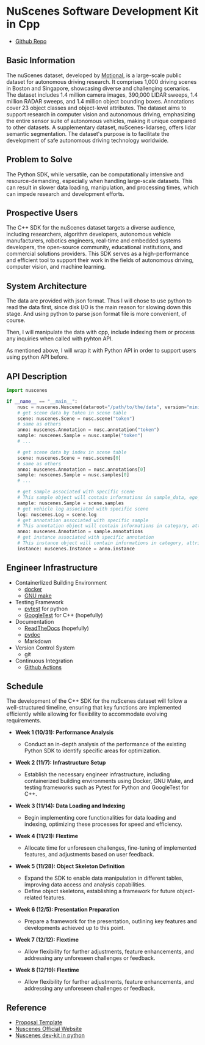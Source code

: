 # NuScenes Software Development Kit in Cpp

- [Github Repo](https://github.com/lolainta/Nuscenes-devkit-cpp)

## Basic Information

The nuScenes dataset, developed by [Motional](https://motional.com), is a large-scale public dataset for autonomous driving research.
It comprises 1,000 driving scenes in Boston and Singapore, showcasing diverse and challenging scenarios. The dataset includes 1.4 million camera images, 390,000 LIDAR sweeps, 1.4 million RADAR sweeps, and 1.4 million object bounding boxes. Annotations cover 23 object classes and object-level attributes.
The dataset aims to support research in computer vision and autonomous driving, emphasizing the entire sensor suite of autonomous vehicles, making it unique compared to other datasets.
A supplementary dataset, nuScenes-lidarseg, offers lidar semantic segmentation. The dataset's purpose is to facilitate the development of safe autonomous driving technology worldwide.

## Problem to Solve

The Python SDK, while versatile, can be computationally intensive and resource-demanding, especially when handling large-scale datasets. This can result in slower data loading, manipulation, and processing times, which can impede research and development efforts.

## Prospective Users

The C++ SDK for the nuScenes dataset targets a diverse audience, including researchers, algorithm developers, autonomous vehicle manufacturers, robotics engineers, real-time and embedded systems developers, the open-source community, educational institutions, and commercial solutions providers. This SDK serves as a high-performance and efficient tool to support their work in the fields of autonomous driving, computer vision, and machine learning.

## System Architecture

The data are provided with json format. Thus I will chose to use python to read the data first, since disk I/O is the main reason for slowing down this stage. And using python to parse json format file is more convenient, of course.

Then, I will manipulate the data with cpp, include indexing them or process any inquiries when called with pyhton API.

As mentioned above, I will wrap it with Python API in order to support users using python API before.

## API Description

```python
import nuscenes

if __name__ == "__main__":
    nusc = nuscenes.Nuscene(dataroot="/path/to/the/data", version="mini")
    # get scene data by token in scene table
    scene: nuscenes.Scene = nusc.scene("token")
    # same as others
    anno: nuscenes.Annotation = nusc.annotation("token")
    sample: nuscenes.Sample = nusc.sample("token")
    # ...

    # get scene data by index in scene table
    scene: nuscenes.Scene = nusc.scenes[0]
    # same as others
    anno: nuscenes.Annotation = nusc.annotations[0]
    sample: nuscenes.Sample = nusc.samples[0]
    # ...

    # get sample associated with specific scene
    # This sample object will contain informations in sample_data, ego_pose, calibrated_sensor, and timestamp
    sample: nuscenes.Sample = scene.samples
    # get vehicle log associated with specific scene
    log: nuscenes.Log = scene.log
    # get annotation associated with specific sample
    # This annotation object will contain informations in category, attribute, visibility, instance, and sample
    anno: nuscenes.Annotation = sample.annotations
    # get instance associated with specific annotation
    # This instance object will contain informations in category, attribute, visibility, and sample_annotation
    instance: nuscenes.Instance = anno.instance

```



## Engineer Infrastructure

- Containerlized Building Environment
  - [docker](https://www.docker.com)
  - [GNU make](https://www.gnu.org/software/make/manual/make.html)
- Testing Framework
  - [pytest](https://docs.pytest.org/en/7.4.x/index.html) for python
  - [GoogleTest](https://github.com/google/googletest) for C++ (hopefully)
- Documentation
  - [ReadTheDocs](https://about.readthedocs.com/?ref=readthedocs.org) (hopefully)
  - [pydoc](https://docs.python.org/3/library/pydoc.html)
  - Markdown
- Version Control System
  - git
- Continuous Integration
  - [Github Actions](https://github.com/features/actions)

## Schedule 

The development of the C++ SDK for the nuScenes dataset will follow a well-structured timeline, ensuring that key functions are implemented efficiently while allowing for flexibility to accommodate evolving requirements.

- **Week 1 (10/31): Performance Analysis**
  - Conduct an in-depth analysis of the performance of the existing Python SDK to identify specific areas for optimization.

- **Week 2 (11/7): Infrastructure Setup**
  - Establish the necessary engineer infrastructure, including containerized building environments using Docker, GNU Make, and testing frameworks such as Pytest for Python and GoogleTest for C++.

- **Week 3 (11/14): Data Loading and Indexing**
  - Begin implementing core functionalities for data loading and indexing, optimizing these processes for speed and efficiency.

- **Week 4 (11/21): Flextime**
  - Allocate time for unforeseen challenges, fine-tuning of implemented features, and adjustments based on user feedback.

- **Week 5 (11/28): Object Skeleton Definition**
  - Expand the SDK to enable data manipulation in different tables, improving data access and analysis capabilities.
  - Define object skeletons, establishing a framework for future object-related features.
  
- **Week 6 (12/5): Presentation Preparation**
  - Prepare a framework for the presentation, outlining key features and developments achieved up to this point.

- **Week 7 (12/12): Flextime**
  - Allow flexibility for further adjustments, feature enhancements, and addressing any unforeseen challenges or feedback.

- **Week 8 (12/19): Flextime**
  - Allow flexibility for further adjustments, feature enhancements, and addressing any unforeseen challenges or feedback.

## Reference

- [Proposal Template](https://yyc.solvcon.net/en/latest/nsd/project/project_template.html)
- [Nuscenes Official Website](https://www.nuscenes.org)
- [Nuscenes dev-kit in python](https://github.com/nutonomy/nuscenes-devkit)
